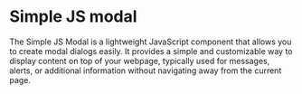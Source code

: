 
# Simple JS modal

The Simple JS Modal is a lightweight JavaScript component that allows you to create modal dialogs easily. It provides a simple and customizable way to display content on top of your webpage, typically used for messages, alerts, or additional information without navigating away from the current page.

